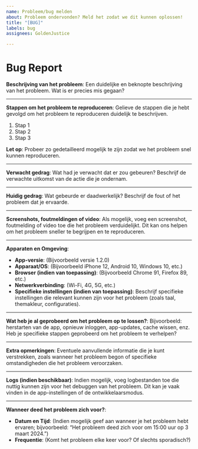 ```yaml
---
name: Probleem/bug melden
about: Probleem ondervonden? Meld het zodat we dit kunnen oplossen!
title: "[BUG]"
labels: bug
assignees: GoldenJustice

---
```


# Bug Report

**Beschrijving van het probleem**:
Een duidelijke en beknopte beschrijving van het probleem. Wat is er precies mis gegaan?

---

**Stappen om het probleem te reproduceren**:
Gelieve de stappen die je hebt gevolgd om het probleem te reproduceren duidelijk te beschrijven.
1. Stap 1
2. Stap 2
3. Stap 3

**Let op**: Probeer zo gedetailleerd mogelijk te zijn zodat we het probleem snel kunnen reproduceren.

---

**Verwacht gedrag**:
Wat had je verwacht dat er zou gebeuren? Beschrijf de verwachte uitkomst van de actie die je ondernam.

---

**Huidig gedrag**:
Wat gebeurde er daadwerkelijk? Beschrijf de fout of het probleem dat je ervaarde.

---

**Screenshots, foutmeldingen of video**:
Als mogelijk, voeg een screenshot, foutmelding of video toe die het probleem verduidelijkt. Dit kan ons helpen om het probleem sneller te begrijpen en te reproduceren.

---

**Apparaten en Omgeving**:
- **App-versie**: (Bijvoorbeeld versie 1.2.0)
- **Apparaat/OS**: (Bijvoorbeeld iPhone 12, Android 10, Windows 10, etc.)
- **Browser (indien van toepassing)**: (Bijvoorbeeld Chrome 91, Firefox 89, etc.)
- **Netwerkverbinding**: (Wi-Fi, 4G, 5G, etc.)
- **Specifieke instellingen (indien van toepassing)**: Beschrijf specifieke instellingen die relevant kunnen zijn voor het probleem (zoals taal, themakleur, configuraties).

---

**Wat heb je al geprobeerd om het probleem op te lossen?**:
Bijvoorbeeld: herstarten van de app, opnieuw inloggen, app-updates, cache wissen, enz. Heb je specifieke stappen geprobeerd om het probleem te verhelpen?

---

**Extra opmerkingen**:
Eventuele aanvullende informatie die je kunt verstrekken, zoals wanneer het probleem begon of specifieke omstandigheden die het probleem veroorzaken.

---

**Logs (indien beschikbaar)**:
Indien mogelijk, voeg logbestanden toe die nuttig kunnen zijn voor het debuggen van het probleem. Dit kan je vaak vinden in de app-instellingen of de ontwikkelaarsmodus.

---

**Wanneer deed het probleem zich voor?**:
- **Datum en Tijd**: (Indien mogelijk geef aan wanneer je het probleem hebt ervaren; bijvoorbeeld: “Het probleem deed zich voor om 15:00 uur op 3 maart 2024.”)
- **Frequentie**: (Komt het probleem elke keer voor? Of slechts sporadisch?)
